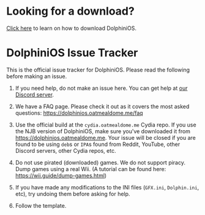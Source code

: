 # Looking for a download?

<a href="https://dolhpinios.oatmealdome.me">Click here</a> to learn on how to download DolphiniOS.

# DolphiniOS Issue Tracker

This is the official issue tracker for DolphiniOS. Please read the following before making an issue.

1. If you need help, do not make an issue here. You can get help at [our Discord server](https://discord.gg/2BNZE95).

2. We have a FAQ page. Please check it out as it covers the most asked questions: https://dolphinios.oatmealdome.me/faq

3. Use the official build at the ``cydia.oatmealdome.me`` Cydia repo. If you use the NJB version of DolphiniOS, make sure you've downloaded it from https://dolphinios.oatmealdome.me. Your issue will be closed if you are found to be using `deb`s or `IPA`s found from Reddit, YouTube, other Discord servers, other Cydia repos, etc.

4. Do not use pirated (downloaded) games. We do not support piracy. Dump games using a real Wii. (A tutorial can be found here: https://wii.guide/dump-games.html)

5. If you have made any modifications to the INI files (`GFX.ini`, `Dolphin.ini`, etc), try undoing them before asking for help.

6. Follow the template.
